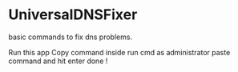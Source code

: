 # UniversalDNSFixer
basic commands to fix dns problems.


Run this app
Copy command inside
run cmd as administrator
paste command and hit enter
done !
